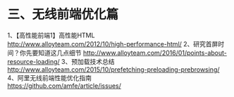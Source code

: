 三、无线前端优化篇
================================================================================

1、【高性能前端1】高性能HTML   
http://www.alloyteam.com/2012/10/high-performance-html/
2、研究首屏时间？你先要知道这几点细节
http://www.alloyteam.com/2016/01/points-about-resource-loading/
3、预加载技术总结
http://www.alloyteam.com/2015/10/prefetching-preloading-prebrowsing/
4、阿里无线前端性能优化指南  
https://github.com/amfe/article/issues/
